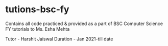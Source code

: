 # tutions-bsc-fy
Contains all code practiced & provided as a part of BSC Computer Science FY tutorials to Ms. Esha Mehta

Tutor - Harshit Jaiswal
Duration - Jan 2021-till date

